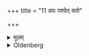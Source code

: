 +++
title = "11 अपः पश्येत् यतो"

+++

<details><summary>मूलम्</summary>

अपः पश्येत् यतो देवीरिति ११
</details>

<details><summary>Oldenberg</summary>

11. Let him wash his left foot with (the formula), 'The left' (l.l. 6), the right with, 'The right' (I. 1. 7); both with the rest (8).
</details>
